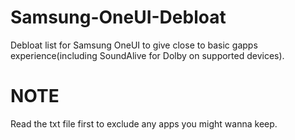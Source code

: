 # Samsung-OneUI-Debloat
Debloat list for Samsung OneUI to give close to basic gapps experience(including SoundAlive for Dolby on supported devices).
# NOTE
Read the txt file first to exclude any apps you might wanna keep.
